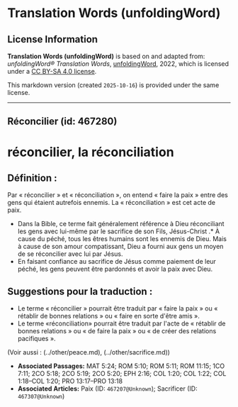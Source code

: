 # Translation Words (unfoldingWord)

## License Information

**Translation Words (unfoldingWord)** is based on and adapted from: _unfoldingWord® Translation Words_, [unfoldingWord](https://unfoldingword.org/utw), 2022, which is licensed under a [CC BY-SA 4.0 license](https://creativecommons.org/licenses/by-sa/4.0/legalcode.en).

This markdown version (created `2025-10-16`) is provided under the same license.



--------------------------------

## Réconcilier (id: 467280)

réconcilier, la réconciliation
==============================

Définition :
------------

Par « réconcilier » et « réconciliation », on entend « faire la paix » entre des gens qui étaient autrefois ennemis. La « réconciliation » est cet acte de paix.

* Dans la Bible, ce terme fait généralement référence à Dieu réconciliant les gens avec lui\-même par le sacrifice de son Fils, Jésus\-Christ .\* À cause du péché, tous les êtres humains sont les ennemis de Dieu. Mais à cause de son amour compatissant, Dieu a fourni aux gens un moyen de se réconcilier avec lui par Jésus.
* En faisant confiance au sacrifice de Jésus comme paiement de leur péché, les gens peuvent être pardonnés et avoir la paix avec Dieu.

Suggestions pour la traduction :
--------------------------------

* Le terme « réconcilier » pourrait être traduit par « faire la paix » ou « rétablir de bonnes relations » ou « faire en sorte d'être amis ».
* Le terme «réconciliation» pourrait être traduit par l'acte de « rétablir de bonnes relations » ou « de faire la paix » ou « de créer des relations pacifiques ».

(Voir aussi : (../other/peace.md), (../other/sacrifice.md))

* **Associated Passages:** MAT 5:24; ROM 5:10; ROM 5:11; ROM 11:15; 1CO 7:11; 2CO 5:18; 2CO 5:19; 2CO 5:20; EPH 2:16; COL 1:20; COL 1:22; COL 1:18–COL 1:20; PRO 13:17–PRO 13:18
* **Associated Articles:** Paix (ID: `467207@Unknown`); Sacrificer (ID: `467307@Unknown`)


